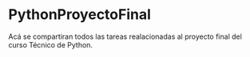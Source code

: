 # PythonProyectoFinal
Acá se compartiran todos las tareas realacionadas al proyecto final del curso Técnico de Python.
